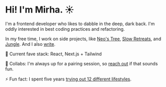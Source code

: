# Hi! I'm Mirha. ☀️

I'm a frontend developer who likes to dabble in the deep, dark back. I'm oddly interested in best coding practices and refactoring.

In my free time, I work on side projects, like [Neo's Tree](https://www.neostree.com), [Slow Retreats](http://slow-retreats.vercel.app/), and [Jungle](https://next-jungle.vercel.app/). And I also [write](https://www.mirhamasala.com).

🥞 Current fave stack: React, Next.js + Tailwind

👯 Collabs: I'm always up for a pairing session, so [reach out](https://www.mirhamasala.com/contact) if that sounds fun.

⚡ Fun fact: I spent five years [trying out 12 different lifestyles](https://www.thespinoffproject.com).
